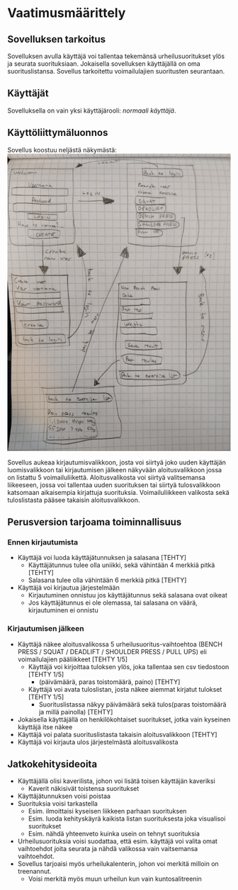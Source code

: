 # Vaatimusmäärittely

## Sovelluksen tarkoitus

Sovelluksen avulla käyttäjä voi tallentaa tekemänsä urheilusuoritukset ylös ja seurata suorituksiaan. Jokaisella sovelluksen käyttäjällä on oma suorituslistansa.
Sovellus tarkoitettu voimailulajien suoritusten seurantaan.

## Käyttäjät

Sovelluksella on vain yksi käyttäjärooli: _normaali käyttäjä_.

## Käyttöliittymäluonnos

Sovellus koostuu neljästä näkymästä: 
![](./kuvat/kayttoliittyma_hahmotelma_2.jpg)

Sovellus aukeaa kirjautumisvalikkoon, josta voi siirtyä joko uuden käyttäjän luomisvalikkoon tai kirjautumisen jälkeen näkyvään aloitusvalikkoon jossa on listattu 5 voimailuliikettä.
Aloitusvalikosta voi siirtyä valitsemansa liikeeseen, jossa voi tallentaa uuden suorituksen tai siirtyä tulosvalikkoon katsomaan aikaisempia kirjattuja suorituksia. Voimailuliikkeen valikosta sekä tuloslistasta pääsee takaisin aloitusvalikkoon.


## Perusversion tarjoama toiminnallisuus

### Ennen kirjautumista

- Käyttäjä voi luoda käyttäjätunnuksen ja salasana [TEHTY]
	- Käyttäjätunnus tulee olla uniikki, sekä vähintään 4 merkkiä pitkä [TEHTY]
	- Salasana tulee olla vähintään 6 merkkiä pitkä [TEHTY]
- Käyttäjä voi kirjautua järjestelmään
	- Kirjautuminen onnistuu jos käyttäjätunnus sekä salasana ovat oikeat
	- Jos käyttäjätunnus ei ole olemassa, tai salasana on väärä, kirjautuminen ei onnistu

### Kirjautumisen jälkeen

- Käyttäjä näkee aloitusvalikossa 5 urheilusuoritus-vaihtoehtoa (BENCH PRESS / SQUAT / DEADLIFT / SHOULDER PRESS / PULL UPS) eli voimailulajien pääliikkeet [TEHTY 1/5]
	- Käyttäjä voi kirjoittaa tuloksen ylös, joka tallentaa sen csv tiedostoon [TEHTY 1/5]
		- (päivämäärä, paras toistomäärä, paino) [TEHTY]
	- Käyttäjä voi avata tuloslistan, josta näkee aiemmat kirjatut tulokset [TEHTY 1/5]
		- Suorituslistassa näkyy päivämäärä sekä tulos(paras toistomäärä ja millä painolla) [TEHTY]
- Jokaisella käyttäjällä on henkilökohtaiset suoritukset, jotka vain kyseinen käyttäjä itse näkee
- Käyttäjä voi palata suorituslistasta takaisin aloitusvalikkoon [TEHTY]
- Käyttäjä voi kirjauta ulos järjestelmästä aloitusvalikosta 

## Jatkokehitysideoita

- Käyttäjällä olisi kaverilista, johon voi lisätä toisen käyttäjän kaveriksi
	- Kaverit näkisivät toistensa suoritukset
- Käyttäjätunnuksen voisi poistaa
- Suorituksia voisi tarkastella
	- Esim. ilmoittaisi kyseisen liikkeen parhaan suorituksen
	- Esim. luoda kehityskäyrä kaikista listan suorituksesta joka visualisoi suoritukset
	- Esim. nähdä yhteenveto kuinka usein on tehnyt suorituksia
- Urheilusuorituksia voisi suodattaa, että esim. käyttäjä voi valita omat vaihtoehdot joita seurata ja nähdä valikossa vain vaitsemansa vaihtoehdot.
- Sovellus tarjoaisi myös urheilukalenterin, johon voi merkitä milloin on treenannut.
	- Voisi merkitä myös muun urheilun kun vain kuntosalitreenin

	

